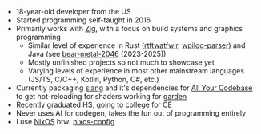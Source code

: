 - 18-year-old developer from the US
- Started programming self-taught in 2016
- Primarily works with [Zig](https://ziglang.org/), with a focus on build systems and graphics programming
  - Similar level of experience in Rust ([rtftwatfwir](https://github.com/nukkeldev/rtftwatfwir), [wpilog-parser](https://github.com/nukkeldev/wpilog-parser))
    and Java (see [bear-metal-2046](https://github.com/bear-metal-2046) (2023-2025))
  - Mostly unfinished projects so not much to showcase yet
  - Varying levels of experience in most other mainstream languages (JS/TS, C/C++, Kotlin, Python, C#, etc.)
- Currently packaging [slang](https://github.com/nukkeldev/slang) and it's dependencies for [All Your Codebase](https://github.com/allyourcodebase)
  to get hot-reloading for shaders working for [garden](https://github.com/nukkeldev/game-engine)
- Recently graduated HS, going to college for CE
- Never uses AI for codegen, takes the fun out of programming entirely
- I use [NixOS](https://github.com/NixOS) btw: [nixos-config](https://github.com/nukkeldev/nixos-config)
